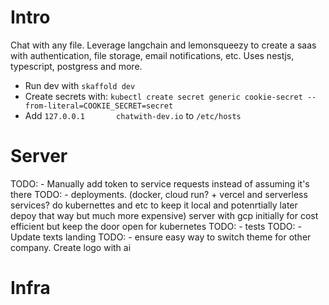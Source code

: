 
# Intro

Chat with any file. Leverage langchain and lemonsqueezy to create a saas with authentication, file storage, email notifications, etc. Uses nestjs, typescript, postgress and more.

- Run dev with `skaffold dev`
- Create secrets with: `kubectl create secret generic cookie-secret --from-literal=COOKIE_SECRET=secret`
- Add `127.0.0.1       chatwith-dev.io` to `/etc/hosts`

# Server

TODO: - Manually add token to service requests instead of assuming it's there
TODO: - deployments. (docker, cloud run? + vercel and serverless services? do kubernettes and etc to keep it local and potenrtially later depoy that way but much more expensive) server with gcp initially for cost efficient but keep the door open for kubernetes
TODO: - tests
TODO: - Update texts landing
TODO: - ensure easy way to switch theme for other company. Create logo with ai

# Infra



